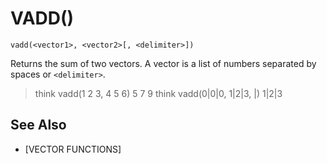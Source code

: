 # VADD()
`vadd(<vector1>, <vector2>[, <delimiter>])`

  Returns the sum of two vectors. A vector is a list of numbers separated by spaces or `<delimiter>`.

  > think vadd(1 2 3, 4 5 6)
  5 7 9
  > think vadd(0|0|0, 1|2|3, |)
  1|2|3


## See Also
- [VECTOR FUNCTIONS]

